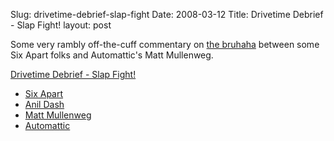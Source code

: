 Slug: drivetime-debrief-slap-fight
Date: 2008-03-12
Title: Drivetime Debrief - Slap Fight!
layout: post

Some very rambly off-the-cuff commentary on [the bruhaha](movabletype.com/blog/2008/03/a-wordpress-25-upgrade-guide.html) between some Six Apart folks and Automattic's Matt Mullenweg.

<a href="http://redmonk.net/mt/mt-static/uploads/2008/03/drivetime-debrief_-slap-fight.mp3" title="Drivetime Debrief - Slap Fight!">Drivetime Debrief - Slap Fight!</a>

* [Six Apart](http://sixapart.com)
* [Anil Dash](http://www.dashes.com/anil/)
* [Matt Mullenweg](http://ma.tt)
* [Automattic](http://automattic.com)
